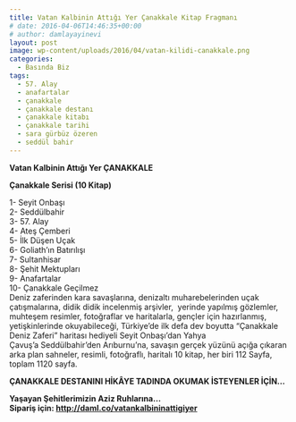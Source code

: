 ```yaml
---
title: Vatan Kalbinin Attığı Yer Çanakkale Kitap Fragmanı
# date: 2016-04-06T14:46:35+00:00
# author: damlayayinevi
layout: post
image: wp-content/uploads/2016/04/vatan-kilidi-canakkale.png
categories:
  - Basında Biz
tags:
  - 57. Alay
  - anafartalar
  - çanakkale
  - çanakkale destanı
  - çanakkale kitabı
  - çanakkale tarihi
  - sara gürbüz özeren
  - seddül bahir
---
```

**Vatan Kalbinin Attığı Yer ÇANAKKALE**



**Çanakkale Serisi (10 Kitap)**

1- Seyit Onbaşı  
2- Seddülbahir  
3- 57. Alay  
4- Ateş Çemberi  
5- İlk Düşen Uçak  
6- Goliath&#8217;ın Batırılışı  
7- Sultanhisar  
8- Şehit Mektupları  
9- Anafartalar  
10- Çanakkale Geçilmez  
Deniz zaferinden kara savaşlarına, denizaltı muharebelerinden uçak çatışmalarına, didik didik incelenmiş arşivler,  yerinde yapılmış gözlemler,  
muhteşem resimler, fotoğraflar ve haritalarla, gençler için hazırlanmış, yetişkinlerinde okuyabileceği, Türkiye&#8217;de ilk defa dev boyutta &#8220;Çanakkale Deniz Zaferi&#8221; haritası hediyeli Seyit Onbaşı&#8217;dan Yahya Çavuş&#8217;a Seddülbahir&#8217;den Arıburnu&#8217;na, savaşın gerçek yüzünü açığa çıkaran arka plan sahneler, resimli, fotoğraflı, haritalı 10 kitap, her biri 112 Sayfa, toplam 1120 sayfa.

**ÇANAKKALE DESTANINI HİKÂYE TADINDA OKUMAK İSTEYENLER İÇİN&#8230;**

**Yaşayan Şehitlerimizin Aziz Ruhlarına&#8230;**  
 **Sipariş için: <span style="color: #000000;"><a style="color: #000000;" href="http://daml.co/vatankalbininattigiyer" target="_blank">http://daml.co/vatankalbininattigiyer</a></span>**